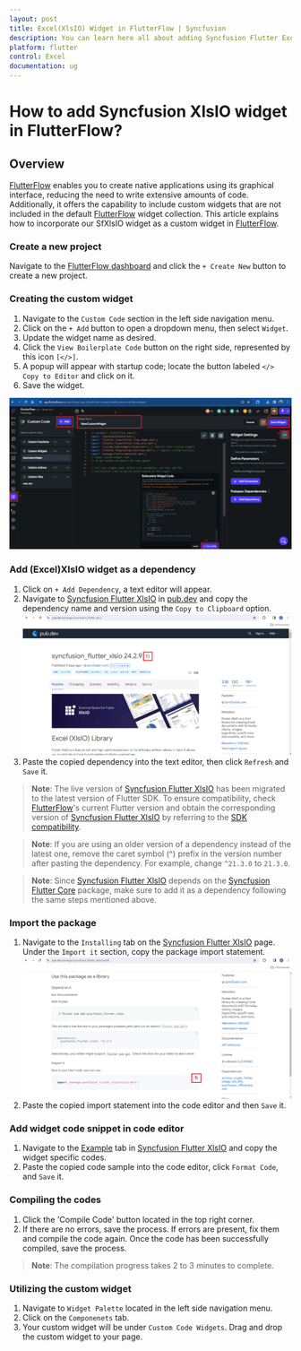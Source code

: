 ```yaml
---
layout: post
title: Excel(XlsIO) Widget in FlutterFlow | Syncfusion
description: You can learn here all about adding Syncfusion Flutter Excel(XlsIO) widget in FlutterFlow.
platform: flutter
control: Excel
documentation: ug
---
```


# How to add Syncfusion XlsIO widget in FlutterFlow?

## Overview

[FlutterFlow](https://app.flutterflow.io/dashboard) enables you to create native applications using its graphical interface, reducing the need to write extensive amounts of code. Additionally, it offers the capability to include custom widgets that are not included in the default [FlutterFlow](https://app.flutterflow.io/dashboard) widget collection. This article explains how to incorporate our SfXlsIO widget as a custom widget in [FlutterFlow](https://app.flutterflow.io/dashboard).

### Create a new project

Navigate to the [FlutterFlow dashboard](https://app.flutterflow.io/dashboard) and click the `+ Create New` button to create a new project.

### Creating the custom widget

1. Navigate to the `Custom Code` section in the left side navigation menu.
2. Click on the `+ Add` button to open a dropdown menu, then select `Widget`.
3. Update the widget name as desired.
4. Click the `View Boilerplate Code` button on the right side, represented by this icon `[</>]`.
5. A popup will appear with startup code; locate the button labeled `</> Copy to Editor` and click on it.
6. Save the widget.

![Custom Widget](how-to-section-images/custom-widget.png)

### Add (Excel)XlsIO widget as a dependency

1. Click on `+ Add Dependency`, a text editor will appear.
2. Navigate to [Syncfusion Flutter XlsIO](https://pub.dev/packages/syncfusion_flutter_XlsIO) in [pub.dev](https://pub.dev/) and copy the dependency name and version using the `Copy to Clipboard` option.
![Version](how-to-section-images/copy-version.png)
3. Paste the copied dependency into the text editor, then click `Refresh` and `Save` it.

>**Note**: The live version of [Syncfusion Flutter XlsIO](https://pub.dev/packages/syncfusion_flutter_XlsIO) has been migrated to the latest version of Flutter SDK. To ensure compatibility, check [FlutterFlow](https://app.flutterflow.io/dashboard)'s current Flutter version and obtain the corresponding version of [Syncfusion Flutter XlsIO](https://pub.dev/packages/syncfusion_flutter_XlsIO) by referring to the [SDK compatibility](https://help.syncfusion.com/flutter/system-requirements#sdk-version-compatibility).

>**Note**: If you are using an older version of a dependency instead of the latest one, remove the caret symbol (^) prefix in the version number after pasting the dependency. For example, change `^21.3.0` to `21.3.0`.

>**Note**: Since [Syncfusion Flutter XlsIO](https://pub.dev/packages/syncfusion_flutter_XlsIO) depends on the [Syncfusion Flutter Core](https://pub.dev/packages/syncfusion_flutter_core) package, make sure to add it as a dependency following the same steps mentioned above.

### Import the package

1. Navigate to the `Installing` tab on the [Syncfusion Flutter XlsIO](https://pub.dev/packages/syncfusion_flutter_XlsIO) page. Under the `Import it` section, copy the package import statement.
![Package](how-to-section-images/copy-package.png)
2. Paste the copied import statement into the code editor and then `Save` it.

### Add widget code snippet in code editor

1. Navigate to the [Example](https://pub.dev/packages/syncfusion_flutter_XlsIO/example) tab in [Syncfusion Flutter XlsIO](https://pub.dev/packages/syncfusion_flutter_XlsIO) and copy the widget specific codes.
2. Paste the copied code sample into the code editor, click `Format Code`, and `Save` it.

### Compiling the codes

1. Click the 'Compile Code' button located in the top right corner.
2. If there are no errors, save the process. If errors are present, fix them and compile the code again. Once the code has been successfully compiled, save the process.

>**Note**: The compilation progress takes 2 to 3 minutes to complete.

### Utilizing the custom widget

1. Navigate to `Widget Palette` located in the left side navigation menu.
2. Click on the `Componenets` tab.
3. Your custom widget will be under `Custom Code Widgets`. Drag and drop the custom widget to your page.
